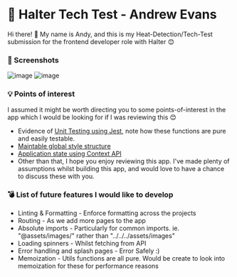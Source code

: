 # :bell: Halter Tech Test - Andrew Evans

Hi there! :wave: My name is Andy, and this is my Heat-Detection/Tech-Test submission for the frontend developer role with Halter :blush: 

### :iphone: Screenshots

![image](https://user-images.githubusercontent.com/17420406/223352469-25b8a67e-4bbd-4c8b-9376-cf2be477bd71.png)
![image](https://user-images.githubusercontent.com/17420406/223352553-95381af5-185a-4292-83da-7c0d47109329.png)

### :bulb: Points of interest

I assumed it might be worth directing you to some points-of-interest in the app which I would be looking for if I was reviewing this :blush:

- Evidence of [Unit Testing using Jest](https://github.com/aevansme/halter-tech-test/blob/main/utils/dateUtils.spec.ts), note how these functions are pure and easily testable. 
- [Maintable global style structure](https://github.com/aevansme/halter-tech-test/tree/main/assets/styles)
- [Application state using Context API](https://github.com/aevansme/halter-tech-test/blob/main/context/HeatResultsProvider.tsx)
- Other than that, I hope you enjoy reviewing this app. I've made plenty of assumptions whilst building this app, and would love to have a chance to discuss these with you.

### :bomb: List of future features I would like to develop

- Linting & Formatting - Enforce formatting across the projects
- Routing - As we add more pages to the app
- Absolute imports - Particularly for common imports. ie. "@assets/images/" rather than "../../../assets/images"
- Loading spinners - Whilst fetching from API
- Error handling and splash pages - Error Safely :)
- Memoization - Utils functions are all pure. Would be create to look into memoization for these for performance reasons

